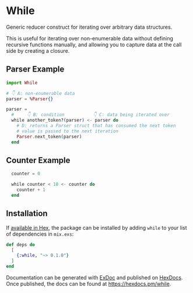 # While

Generic reducer construct for iterating over arbitrary data structures.

This is useful for iterating over non-enumerable data without defining recursive functions manually, and allowing you to capture data at the call side by creating a closure.

## Parser Example

```elixir
import While

# 👇 A: non-enumerable data
parser = %Parser{}

parser = 
  #     👇 B: condition           👇 C: data being iterated over 
  while another_token?(parser) <- parser do
    # D: returns a Parser struct that has consumed the next token
    # value is passed to the next iteration
    Parser.next_token(parser)
  end
```

## Counter Example

```elixir
  counter = 0

  while counter < 10 <- counter do
    counter + 1
  end
```

## Installation

If [available in Hex](https://hex.pm/docs/publish), the package can be installed
by adding `while` to your list of dependencies in `mix.exs`:

```elixir
def deps do
  [
    {:while, "~> 0.1.0"}
  ]
end
```

Documentation can be generated with [ExDoc](https://github.com/elixir-lang/ex_doc)
and published on [HexDocs](https://hexdocs.pm). Once published, the docs can
be found at <https://hexdocs.pm/while>.

